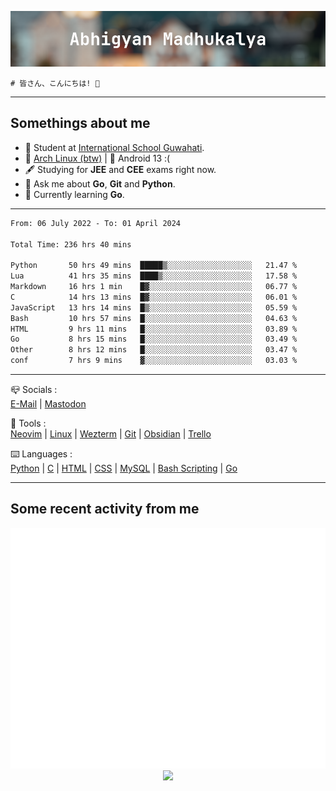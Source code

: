 ![header](./header.png)
```
# 皆さん、こんにちは! 👋
```
---

## Somethings about me
- 📕 Student at [International School Guwahati](https://internationalschoolguwahati.com/).
- 🐧 [Arch Linux (btw)](https://archlinux.org) | 🤖 Android 13 :(
- 🖋️ Studying for **JEE** and **CEE** exams right now.
- 💬 Ask me about **Go**, **Git** and **Python**.
- 🔭 Currently learning **Go**.

---

<!--START_SECTION:waka-->

```txt
From: 06 July 2022 - To: 01 April 2024

Total Time: 236 hrs 40 mins

Python       50 hrs 49 mins  █████▒░░░░░░░░░░░░░░░░░░░   21.47 %
Lua          41 hrs 35 mins  ████▒░░░░░░░░░░░░░░░░░░░░   17.58 %
Markdown     16 hrs 1 min    █▓░░░░░░░░░░░░░░░░░░░░░░░   06.77 %
C            14 hrs 13 mins  █▓░░░░░░░░░░░░░░░░░░░░░░░   06.01 %
JavaScript   13 hrs 14 mins  █▒░░░░░░░░░░░░░░░░░░░░░░░   05.59 %
Bash         10 hrs 57 mins  █░░░░░░░░░░░░░░░░░░░░░░░░   04.63 %
HTML         9 hrs 11 mins   █░░░░░░░░░░░░░░░░░░░░░░░░   03.89 %
Go           8 hrs 15 mins   █░░░░░░░░░░░░░░░░░░░░░░░░   03.49 %
Other        8 hrs 12 mins   █░░░░░░░░░░░░░░░░░░░░░░░░   03.47 %
conf         7 hrs 9 mins    ▓░░░░░░░░░░░░░░░░░░░░░░░░   03.03 %
```

<!--END_SECTION:waka-->

---

📪 Socials :<br>
[E-Mail](mailto:abhigyanmadhukalya@gmail.com) | <a rel="me" href="https://mastodon.social/@abhigyanmadhukalya">Mastodon</a>

🧰 Tools :<br>
[Neovim](https://neovim.oi) | [Linux](https://archlinux.org/) | [Wezterm](https://wezfurlong.org/wezterm/index.html) | [Git](https://git-scm.com/) | [Obsidian](https://obsidian.md) | [Trello](https://trello.com)

⌨️ Languages :<br>
[Python](https://python.org) | [C](https://www.iso.org/standard/74528.html) | [HTML](https://html.spec.whatwg.org/) | [CSS](https://www.w3.org/Style/CSS/Overview.en.html) | [MySQL](https://www.mysql.com/) | [Bash Scripting](https://www.gnu.org/software/bash/) | [Go](https://go.dev)

---

## Some recent activity from me
<p align="center">
  <img src="./github-metrics.svg" />
  <img src="https://github-profile-summary-cards.vercel.app/api/cards/profile-details?username=abhigyanmadhukalya&theme=github_dark" />
</p>

